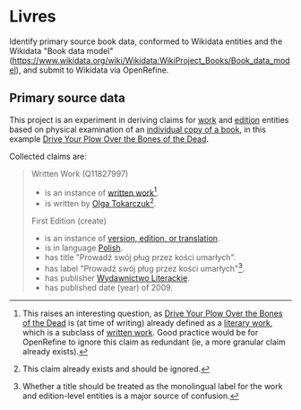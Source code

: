 # Livres
Identify primary source book data, conformed to Wikidata entities and the Wikidata "Book data model" (https://www.wikidata.org/wiki/Wikidata:WikiProject_Books/Book_data_model), and submit to Wikidata via OpenRefine.

## Primary source data

This project is an experiment in deriving claims for [work](https://www.wikidata.org/wiki/Q47461344) and [edition](https://www.wikidata.org/wiki/Q3331189) entities based on physical examination of an [individual copy of a book](https://www.wikidata.org/wiki/Q53731850), in this example [Drive Your Plow Over the Bones of the Dead](https://www.wikidata.org/wiki/Q11827997). 

Collected claims are:

> Written Work (Q11827997)
> - is an instance of [written work](https://www.wikidata.org/wiki/Q47461344)[^1].
> - is written by [Olga Tokarczuk](https://www.wikidata.org/wiki/Q254032)[^2].
>
> First Edition (create)
> - is an instance of [version, edition, or translation](https://www.wikidata.org/wiki/Q3331189).
> - is in language [Polish](https://www.wikidata.org/wiki/Q809).
> - has title "Prowadź swój pług przez kości umarłych".
> - has label "Prowadź swój pług przez kości umarłych"[^3].
> - has publisher [Wydawnictwo Literackie](https://www.wikidata.org/wiki/Q3570203).
> - has published date (year) of 2009.

[^1]: This raises an interesting question, as [Drive Your Plow Over the Bones of the Dead](https://www.wikidata.org/wiki/Q11827997) is (at time of writing) already defined as a [literary work](https://www.wikidata.org/wiki/Q7725634), which is a subclass of [written work](https://www.wikidata.org/wiki/Q47461344). Good practice would be for OpenRefine to ignore this claim as redundant (ie, a more granular claim already exists).
[^2]: This claim already exists and should be ignored.
[^3]: Whether a title should be treated as the monolingual label for the work and edition-level entities is a major source of confusion. 